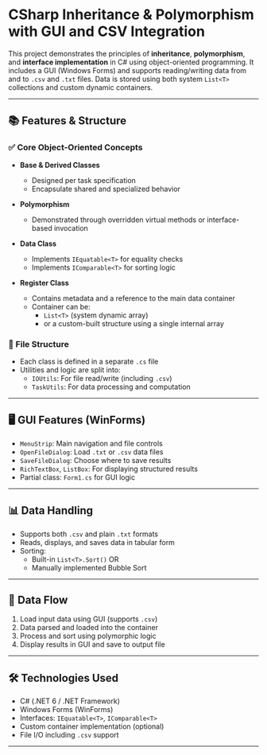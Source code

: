 # CSharp Inheritance & Polymorphism with GUI and CSV Integration

This project demonstrates the principles of **inheritance**, **polymorphism**, and **interface implementation** in C# using object-oriented programming. It includes a GUI (Windows Forms) and supports reading/writing data from and to `.csv` and `.txt` files. Data is stored using both system `List<T>` collections and custom dynamic containers.

---

## 📚 Features & Structure

### ✅ Core Object-Oriented Concepts

- **Base & Derived Classes**
  - Designed per task specification
  - Encapsulate shared and specialized behavior

- **Polymorphism**
  - Demonstrated through overridden virtual methods or interface-based invocation

- **Data Class**
  - Implements `IEquatable<T>` for equality checks
  - Implements `IComparable<T>` for sorting logic

- **Register Class**
  - Contains metadata and a reference to the main data container
  - Container can be:
    - `List<T>` (system dynamic array)
    - or a custom-built structure using a single internal array

### 📁 File Structure

- Each class is defined in a separate `.cs` file
- Utilities and logic are split into:
  - `IOUtils`: For file read/write (including `.csv`)
  - `TaskUtils`: For data processing and computation

---

## 🖥️ GUI Features (WinForms)

- `MenuStrip`: Main navigation and file controls
- `OpenFileDialog`: Load `.txt` or `.csv` data files
- `SaveFileDialog`: Choose where to save results
- `RichTextBox`, `ListBox`: For displaying structured results
- Partial class: `Form1.cs` for GUI logic

---

## 📊 Data Handling

- Supports both `.csv` and plain `.txt` formats
- Reads, displays, and saves data in tabular form
- Sorting:
  - Built-in `List<T>.Sort()` OR
  - Manually implemented Bubble Sort

---

## 🔄 Data Flow

1. Load input data using GUI (supports `.csv`)
2. Data parsed and loaded into the container
3. Process and sort using polymorphic logic
4. Display results in GUI and save to output file

---

## 🛠️ Technologies Used

- C# (.NET 6 / .NET Framework)
- Windows Forms (WinForms)
- Interfaces: `IEquatable<T>`, `IComparable<T>`
- Custom container implementation (optional)
- File I/O including `.csv` support

---

